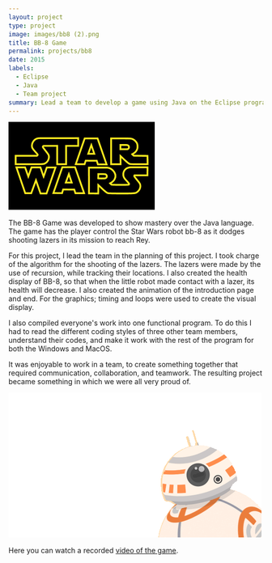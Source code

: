 ```yaml
---
layout: project
type: project
image: images/bb8 (2).png
title: BB-8 Game
permalink: projects/bb8
date: 2015
labels:
  - Eclipse
  - Java
  - Team project
summary: Lead a team to develop a game using Java on the Eclipse program.
---
```


  <img class="ui medium left floated image" src="../images/starwars.png">


The BB-8 Game was developed to show mastery over the Java language. The game has the player control the Star Wars robot bb-8 as it dodges shooting lazers in its mission to reach Rey.

For this project, I lead the team in the planning of this project. I took charge of the algorithm for the shooting of the lazers. The lazers were made by the use of recursion, while tracking their locations. I also created the health display of BB-8, so that when the little robot made contact with a lazer, its health will decrease. I also created the animation of the introduction page and end. For the graphics; timing and loops were used to create the visual display.

I also compiled everyone's work into one functional program. To do this I had to read the different coding styles of three other team members, understand their codes,  and make it work with the rest of the program for both the Windows and MacOS.

It was enjoyable to work in a team, to create something together that required communication, collaboration, and teamwork. The resulting project became something in which we were all very proud of.

<img class="ui medium right floated image" src="../images/bb8.png">

Here you can watch a recorded [video of the game](https://www.youtube.com/watch?v=8-63qS-Nhg4&feature=youtu.be).



